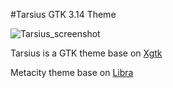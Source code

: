 #Tarsius GTK 3.14 Theme

![Tarsius_screenshot](https://github.com/dotovr/tarsius-gtk-theme/blob/master/Screen1.png)


Tarsius is a GTK theme base on [Xgtk](http://kxmylo.deviantart.com/art/Xgtk-theme-gtk-3-14-3-12-465195148)

Metacity theme base on [Libra](http://gnome-look.org/content/show.php/Libra?content=167689)

